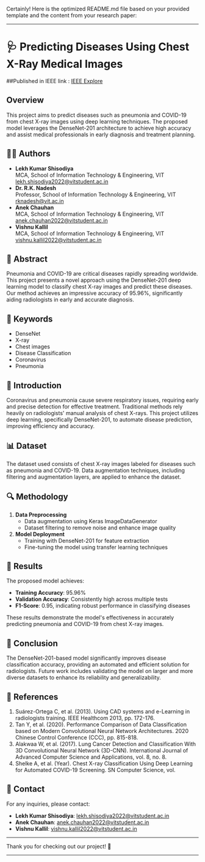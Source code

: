 Certainly! Here is the optimized README.md file based on your provided template and the content from your research paper:

---

# 🩺 Predicting Diseases Using Chest X-Ray Medical Images
##Published in IEEE link : [IEEE Explore](https://ieeexplore.ieee.org/document/10434700)

## Overview
This project aims to predict diseases such as pneumonia and COVID-19 from chest X-ray images using deep learning techniques. The proposed model leverages the DenseNet-201 architecture to achieve high accuracy and assist medical professionals in early diagnosis and treatment planning.

## 👨‍🔬 Authors
- **Lekh Kumar Shisodiya**  
  MCA, School of Information Technology & Engineering, VIT  
  [lekh.shisodiya2022@vitstudent.ac.in](mailto:lekh.shisodiya2022@vitstudent.ac.in)
- **Dr. R.K. Nadesh**  
  Professor, School of Information Technology & Engineering, VIT  
  [rknadesh@vit.ac.in](mailto:rknadesh@vit.ac.in)
- **Anek Chauhan**  
  MCA, School of Information Technology & Engineering, VIT  
  [anek.chauhan2022@vitstudent.ac.in](mailto:anek.chauhan2022@vitstudent.ac.in)
- **Vishnu Kallil**  
  MCA, School of Information Technology & Engineering, VIT  
  [vishnu.kallil2022@vitstudent.ac.in](mailto:vishnu.kallil2022@vitstudent.ac.in)

## 📝 Abstract
Pneumonia and COVID-19 are critical diseases rapidly spreading worldwide. This project presents a novel approach using the DenseNet-201 deep learning model to classify chest X-ray images and predict these diseases. Our method achieves an impressive accuracy of 95.96%, significantly aiding radiologists in early and accurate diagnosis.

## 🔑 Keywords
- DenseNet
- X-ray
- Chest images
- Disease Classification
- Coronavirus
- Pneumonia

## 🏥 Introduction
Coronavirus and pneumonia cause severe respiratory issues, requiring early and precise detection for effective treatment. Traditional methods rely heavily on radiologists' manual analysis of chest X-rays. This project utilizes deep learning, specifically DenseNet-201, to automate disease prediction, improving efficiency and accuracy.

## 📊 Dataset
The dataset used consists of chest X-ray images labeled for diseases such as pneumonia and COVID-19. Data augmentation techniques, including filtering and augmentation layers, are applied to enhance the dataset.

## 🔍 Methodology
1. **Data Preprocessing**
   - Data augmentation using Keras ImageDataGenerator
   - Dataset filtering to remove noise and enhance image quality
2. **Model Deployment**
   - Training with DenseNet-201 for feature extraction
   - Fine-tuning the model using transfer learning techniques

## 🧪 Results
The proposed model achieves:
- **Training Accuracy**: 95.96%
- **Validation Accuracy**: Consistently high across multiple tests
- **F1-Score**: 0.95, indicating robust performance in classifying diseases

These results demonstrate the model's effectiveness in accurately predicting pneumonia and COVID-19 from chest X-ray images.

## 📌 Conclusion
The DenseNet-201-based model significantly improves disease classification accuracy, providing an automated and efficient solution for radiologists. Future work includes validating the model on larger and more diverse datasets to enhance its reliability and generalizability.

## 📜 References
1. Suárez-Ortega C, et al. (2013). Using CAD systems and e-Learning in radiologists training. IEEE Healthcom 2013, pp. 172-176.
2. Tan Y, et al. (2020). Performance Comparison of Data Classification based on Modern Convolutional Neural Network Architectures. 2020 Chinese Control Conference (CCC), pp. 815-818.
3. Alakwaa W, et al. (2017). Lung Cancer Detection and Classification With 3D Convolutional Neural Network (3D-CNN). International Journal of Advanced Computer Science and Applications, vol. 8, no. 8.
4. Shelke A, et al. (Year). Chest X-ray Classification Using Deep Learning for Automated COVID-19 Screening. SN Computer Science, vol. 

## 📧 Contact
For any inquiries, please contact:
- **Lekh Kumar Shisodiya**: [lekh.shisodiya2022@vitstudent.ac.in](mailto:lekh.shisodiya2022@vitstudent.ac.in)
- **Anek Chauhan**: [anek.chauhan2022@vitstudent.ac.in](mailto:anek.chauhan2022@vitstudent.ac.in)
- **Vishnu Kallil**: [vishnu.kallil2022@vitstudent.ac.in](mailto:vishnu.kallil2022@vitstudent.ac.in)

---

Thank you for checking out our project! 🌟

---
